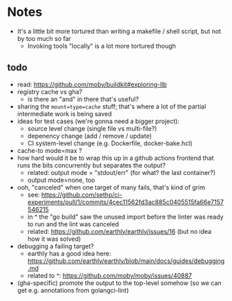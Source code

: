 # Notes

- It's a little bit more tortured than writing a makefile / shell script, but not by too much so far
  - Invoking tools "locally" is a lot more tortured though

## todo

- read: https://github.com/moby/buildkit#exploring-llb
- registry cache vs gha?
  - is there an "and" in there that's useful?
- sharing the `mount=type=cache` stuff; that's where a lot of the partial intermediate work is being saved
- ideas for test cases (we're gonna need a bigger project):
  - source level change (single file vs multi-file?)
  - depenency change (add / remove / update)
  - CI system-level change (e.g. Dockerfile, docker-bake.hcl)
- cache-to mode=max ?
- how hard would it be to wrap this up in a github actions frontend that runs the bits concurrently but separates the output?
  - related: output mode = "stdout/err" (for what? the last container?)
  - output mode=none, too
- ooh, "canceled" when one target of many fails, that's kind of grim
  - see: https://github.com/sethp/ci-experiments/pull/1/commits/4cec11562fd3ac885c0405515fa66e7157546215
  - in ^ the "go build" saw the unused import before the linter was ready to run and the lint was canceled
  - related: https://github.com/earthly/earthly/issues/16 (but no idea how it was solved)
- debugging a failing target?
  - earthly has a good idea here: https://github.com/earthly/earthly/blob/main/docs/guides/debugging.md
  - related to ^: https://github.com/moby/moby/issues/40887
- (gha-specific) promote the output to the top-level somehow (so we can get e.g. annotations from golangci-lint)
